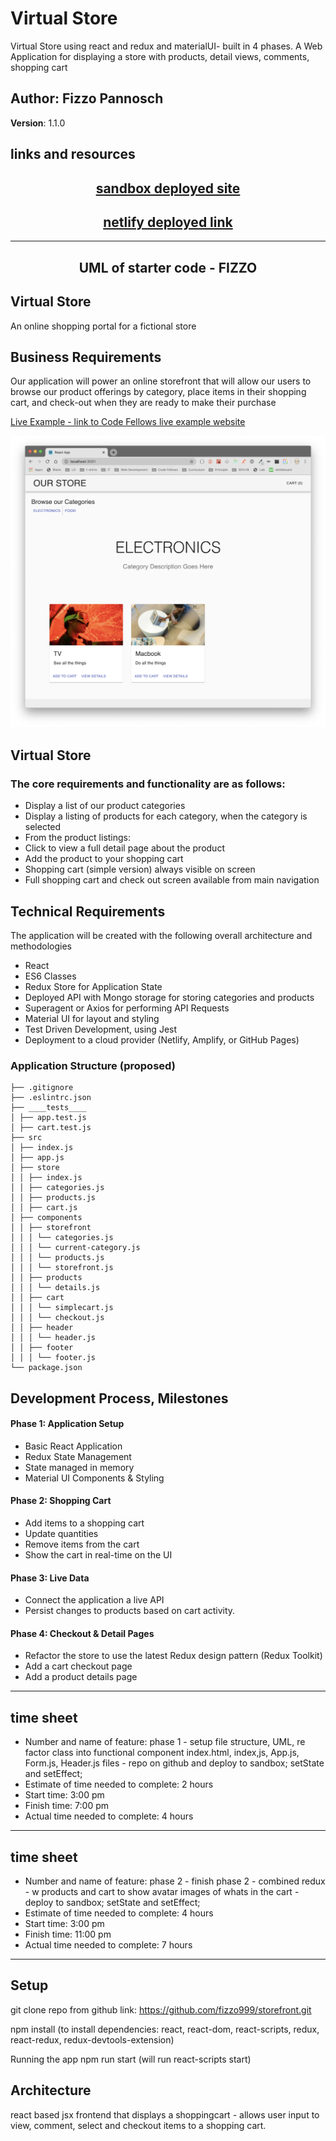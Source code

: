 # Virtual Store

Virtual Store using react and redux and materialUI- built in 4 phases. A Web Application for displaying a store with products, detail views, comments, shopping cart

## Author: Fizzo Pannosch

**Version**: 1.1.0

<!-- (increment the patch/fix version number if you make more commits past your first submission) -->

## links and resources

## <center> [sandbox deployed site](https://5983i.csb.app/) </center>

## <center> [netlify deployed link](https://60c05bb40128a985d69d6f77--adoring-pike-a16cd4.netlify.app/) </center>

<!-- ![](./src/assets/ToDoApp001.PNG) -->

<hr>

## <center> UML of starter code - FIZZO </center>

<!-- ![](src/assets/UML-todoListManager.jpg) -->

## Virtual Store

An online shopping portal for a fictional store

## Business Requirements

Our application will power an online storefront that will allow our users to browse our product offerings by category, place items in their shopping cart, and check-out when they are ready to make their purchase

[Live Example - link to Code Fellows live example website](https://virtual-web-store.netlify.app/)

![Walkthrough Demo](./src/assets/previewStorefront.png)

## Virtual Store

### The core requirements and functionality are as follows:

- Display a list of our product categories
- Display a listing of products for each category, when the category is selected
- From the product listings:
- Click to view a full detail page about the product
- Add the product to your shopping cart
- Shopping cart (simple version) always visible on screen
- Full shopping cart and check out screen available from main navigation

## Technical Requirements

The application will be created with the following overall architecture and methodologies

- React
- ES6 Classes
- Redux Store for Application State
- Deployed API with Mongo storage for storing categories and products
- Superagent or Axios for performing API Requests
- Material UI for layout and styling
- Test Driven Development, using Jest
- Deployment to a cloud provider (Netlify, Amplify, or GitHub Pages)

### Application Structure (proposed)

```linux
├── .gitignore
├── .eslintrc.json
├── ____tests____
│ ├── app.test.js
│ ├── cart.test.js
├── src
│ ├── index.js
│ ├── app.js
│ ├── store
│ │ ├── index.js
│ │ ├── categories.js
│ │ ├── products.js
│ │ ├── cart.js
│ ├── components
│ │ ├── storefront
│ │ │ └── categories.js
│ │ │ └── current-category.js
│ │ │ └── products.js
│ │ │ └── storefront.js
│ │ ├── products
│ │ │ └── details.js
│ │ ├── cart
│ │ │ └── simplecart.js
│ │ │ └── checkout.js
│ │ ├── header
│ │ │ └── header.js
│ │ ├── footer
│ │ │ └── footer.js
└── package.json
```

## Development Process, Milestones

#### Phase 1: Application Setup

- Basic React Application
- Redux State Management
- State managed in memory
- Material UI Components & Styling

#### Phase 2: Shopping Cart

- Add items to a shopping cart
- Update quantities
- Remove items from the cart
- Show the cart in real-time on the UI

#### Phase 3: Live Data

- Connect the application a live API
- Persist changes to products based on cart activity.

#### Phase 4: Checkout & Detail Pages

- Refactor the store to use the latest Redux design pattern (Redux Toolkit)
- Add a cart checkout page
- Add a product details page

<hr/>

## time sheet

- Number and name of feature: phase 1 - setup file structure, UML, re factor class into functional component index.html, index,js, App.js, Form.js, Header.js files - repo on github and deploy to sandbox; setState and setEffect;
- Estimate of time needed to complete: 2 hours
- Start time: 3:00 pm
- Finish time: 7:00 pm
- Actual time needed to complete: 4 hours

<hr/>

## time sheet

- Number and name of feature: phase 2 - finish phase 2 - combined redux - w products and cart to show avatar images of whats in the cart - deploy to sandbox; setState and setEffect;
- Estimate of time needed to complete: 4 hours
- Start time: 3:00 pm
- Finish time: 11:00 pm
- Actual time needed to complete: 7 hours

<hr/>

## Setup

git clone repo from github link:
https://github.com/fizzo999/storefront.git

npm install
(to install dependencies: react, react-dom, react-scripts, redux, react-redux, redux-devtools-extension)

Running the app
npm run start (will run react-scripts start)

<!-- ## Tests

npm run test

- will run the command "react-scripts test --verbose --coverage" -->
<!-- tests performed with jest through react-scripts -->

<!-- "homepage": "https://github.com/fizzo999/storefront#readme" -->

## Architecture

react based jsx frontend that displays a shoppingcart - allows user input to view, comment, select and checkout items to a shopping cart.
